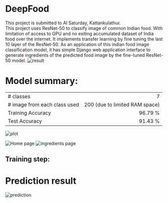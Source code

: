 # DeepFood
This project is submitted to AI Saturday, Kattankulathur. </br>This project uses ResNet-50 to classify image of common Indian food. With limitation of access to GPU and no exiting accumulated dataset of India food over the internet. It implements transfer learning by fine tuning the last 10 layer of the ResNet-50. As an application of this indian food image classification model, it has simple Django web application interface to generate ingredients of the predicted food image by the fine-tuned ResNet-50 model.
![result](https://i.postimg.cc/prDxYSCm/final-prediction.png)

# Model summary:
|                                 |                                |
|---------------------------------|-------------------------------:|
| # classes                       | 7                              |
| # image from each class used    | 200 (due to limited RAM space) | 
| Training Accuracy               | 96.79 %                        |
| Test Accuracy                   | 91.43 %                        |

![plot](https://i.postimg.cc/SR6RXNt5/plot.png)

![Home page](https://i.postiimg.cc/8k2KW5xX/home.png)
![ingredients page](https://i.postimg.cc/HxJz8DzC/dosa.png)

## Training step:


# Prediction result
![prediction](https://gdurl.com/0Jxj)
